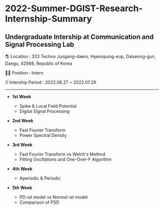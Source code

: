 # 2022-Summer-DGIST-Research-Internship-Summary
Undergraduate Intership at Communication and Signal Processing Lab
-----------------------------------------------------------------------

🌎 Location : 333 Techno Jungang-daero, Hyeonpung-eup, Dalseong-gun, Daegu, 42988, Republic of Korea

🧑🏻 Position : Intern

⏰ Intership Period : 2022.06.27 ~ 2022.07.29

-----------------------------------------------------------------------


* __1st Week__
  * Spike & Local Field Potential 
  * Digital Signal Processing
    

* __2nd Week__
  * Fast Fourier Transform
  * Power Spectral Density
    

* __3rd Week__
  * Fast Fourier Transform vs Welch's Method
  * Fitting Oscillations and One-Over-F Algorithm
    

* __4th Week__
  * Aperiodic & Periodic
  

* __5th Week__
  * PD rat model vs Normal rat model
  * Comparison of PSD
